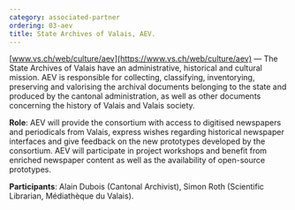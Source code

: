 ```yaml
---
category: associated-partner
ordering: 03-aev
title: State Archives of Valais, AEV.
---
```


[www.vs.ch/web/culture/aev](https://www.vs.ch/web/culture/aev) &mdash; The State Archives of Valais have an administrative, historical and cultural mission. AEV is responsible for collecting, classifying, inventorying, preserving and valorising the archival documents belonging to the state and produced by the cantonal administration, as well as other documents concerning the history of Valais and Valais society.

**Role**: AEV will provide the consortium with access to digitised newspapers and periodicals from Valais, express wishes regarding historical newspaper interfaces and give feedback on the new prototypes developed by the consortium. AEV will participate in project workshops and benefit from enriched newspaper content as well as the availability of open-source prototypes.

**Participants**: Alain Dubois (Cantonal Archivist), Simon Roth (Scientific Librarian, Médiathèque du Valais).

